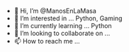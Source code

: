 - 👋 Hi, I’m @ManosEnLaMasa
- 👀 I’m interested in ... Python, Gaming 
- 🌱 I’m currently learning ... Python
- 💞️ I’m looking to collaborate on ...
- 📫 How to reach me ...

<!---
ManosEnLaMasa/ManosEnLaMasa is a ✨ special ✨ repository because its `README.md` (this file) appears on your GitHub profile.
You can click the Preview link to take a look at your changes.
--->
